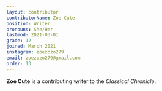 ```yaml
---
layout: contributor
contributorName: Zoe Cute
position: Writer
pronouns: She/Her
lastmod: 2021-03-01
grade: 12
joined: March 2021
instagram: zoezozo279
email: zoezozo279@gmail.com
order: 13
---
```

**Zoe Cute** is a contributing writer to the *Classical Chronicle*.
